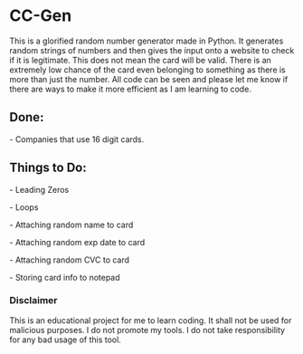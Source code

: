 # CC-Gen
This is a glorified random number generator made in Python. It generates random strings of numbers and then gives the input onto a website to check if it is legitimate. This does not mean the card will be valid. There is an extremely low chance of the card even belonging to something as there is more than just the number. All code can be seen and please let me know if there are ways to make it more efficient as I am learning to code.

## **Done:**
\- Companies that use 16 digit cards.

## **Things to Do:**
\- Leading Zeros

\- Loops

\- Attaching random name to card

\- Attaching random exp date to card

\- Attaching random CVC to card

\- Storing card info to notepad


### **Disclaimer**
This is an educational project for me to learn coding. It shall not be used for malicious purposes. I do not promote my tools. I do not take responsibility for any bad usage of this tool.
